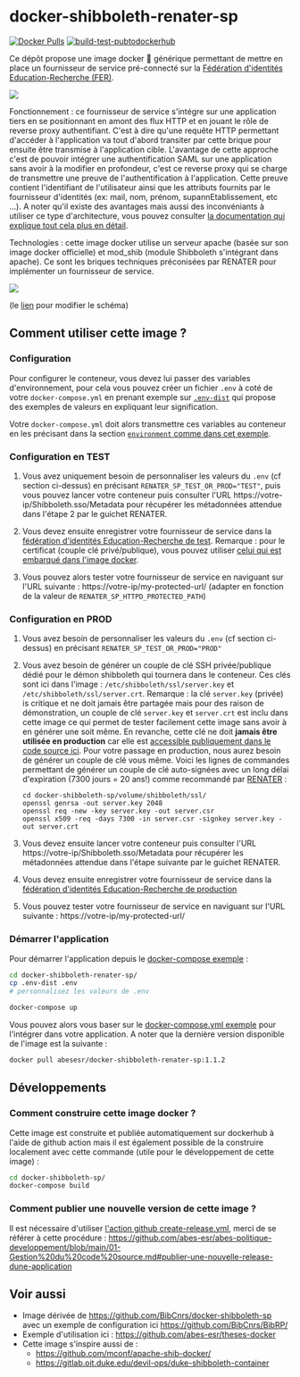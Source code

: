 # docker-shibboleth-renater-sp

[![Docker Pulls](https://img.shields.io/docker/pulls/abesesr/docker-shibboleth-renater-sp.svg)](https://hub.docker.com/r/abesesr/docker-shibboleth-renater-sp/) [![build-test-pubtodockerhub](https://github.com/abes-esr/docker-shibboleth-renater-sp/actions/workflows/build-test-pubtodockerhub.yml/badge.svg)](https://github.com/abes-esr/docker-shibboleth-renater-sp/actions/workflows/build-test-pubtodockerhub.yml)

Ce dépôt propose une image docker 🐳 générique permettant de mettre en place un fournisseur de service pré-connecté sur la [Fédération d'identités Education-Recherche (FER)](https://services.renater.fr/federation/index).

<img src="https://docs.google.com/drawings/d/e/2PACX-1vSTwzl0nQDoAVwzCUnAC9I5icDhcA2_YlHn6Glx1GFdiZSRFGdA9EPbeR50kMP6njUfsDeRut_L9aXJ/pub?w=301&amp;h=216">

Fonctionnement : ce fournisseur de service s'intégre sur une application tiers en se positionnant en amont des flux HTTP et en jouant le rôle de reverse proxy authentifiant. C'est à dire qu'une requête HTTP permettant d'accéder à l'application va tout d'abord transiter par cette brique pour ensuite être transmise à l'application cible. L'avantage de cette approche c'est de pouvoir intégrer une authentification SAML sur une application sans avoir à la modifier en profondeur, c'est ce reverse proxy qui se charge de transmettre une preuve de l'authentification à l'application. Cette preuve contient l'identifiant de l'utilisateur ainsi que les attributs fournits par le fournisseur d'identités (ex: mail, nom, prénom, supannEtablissement, etc ...). A noter qu'il existe des avantages mais aussi des inconvéniants à utiliser ce type d'architecture, vous pouvez consulter [la documentation qui explique tout cela plus en détail](https://services.renater.fr/federation/documentation/generale/shib-et-reverseproxy).

Technologies : cette image docker utilise un serveur apache (basée sur son image docker officielle) et mod_shib (module Shibboleth s'intégrant dans apache). Ce sont les briques techniques préconisées par RENATER pour implémenter un fournisseur de service.

<img src="https://docs.google.com/drawings/d/e/2PACX-1vRMfhC8StjZi8KUXUnAoQA7MJG4BymqQue0dIxnsR9-VchR9dJTOh3tRU8j_3ngpvPaU9rReELFVrG8/pub?w=945&amp;h=665">

(le [lien](https://docs.google.com/drawings/d/1lGluW3Kpq7p2j2Hx8SmAqkDAKFmw6Zu7P8YuhTPV0ew/edit) pour modifier le schéma)



## Comment utiliser cette image ?

### Configuration

Pour configurer le conteneur, vous devez lui passer des variables d'environnement, pour cela vous pouvez créer un fichier ``.env`` à coté de votre ``docker-compose.yml`` en prenant exemple sur [``.env-dist``](./.env-dist) qui propose des exemples de valeurs en expliquant leur signification.

Votre ``docker-compose.yml`` doit alors transmettre ces variables au conteneur en les précisant dans la section [``environment`` comme dans cet exemple](https://github.com/abes-esr/docker-shibboleth-renater-sp/blob/0fdb9619c4e4b8bb2f50dfda1f93c4a1d65df4bb/docker-compose.yml#L13-L23).


### Configuration en TEST

1) Vous avez uniquement besoin de personnaliser les valeurs du ``.env`` (cf section ci-dessus) en précisant ``RENATER_SP_TEST_OR_PROD="TEST"``, puis vous pouvez lancer votre conteneur puis consulter l'URL https://votre-ip/Shibboleth.sso/Metadata pour récupérer les métadonnées attendue dans l'étape 2 par le guichet RENATER.

2) Vous devez ensuite enregistrer votre fournisseur de service dans la [fédération d'identités Education-Recherche de test](https://federation.renater.fr/registry?action=get_all). Remarque : pour le certificat (couple clé privé/publique), vous pouvez utiliser [celui qui est embarqué dans l'image docker](https://github.com/abes-esr/docker-shibboleth-renater-sp/tree/main/image/shibboleth/ssl).

3) Vous pouvez alors tester votre fournisseur de service en naviguant sur l'URL suivante : https://votre-ip/my-protected-url/ (adapter en fonction de la valeur de ``RENATER_SP_HTTPD_PROTECTED_PATH``)

### Configuration en PROD

1) Vous avez besoin de personnaliser les valeurs du ``.env`` (cf section ci-dessus) en précisant ``RENATER_SP_TEST_OR_PROD="PROD"``

2) Vous avez besoin de générer un couple de clé SSH privée/publique dédié pour le démon shibboleth qui tournera dans le conteneur. Ces clés sont ici dans l'image : ``/etc/shibboleth/ssl/server.key`` et ``/etc/shibboleth/ssl/server.crt``. Remarque : la clé ``server.key`` (privée) is critique et ne doit jamais être partagée mais pour des raison de démonstration, un couple de clé ``server.key`` et ``server.crt`` est inclu dans cette image ce qui permet de tester facilement cette image sans avoir à en générer une soit même. En revanche, cette clé ne doit **jamais être utilisée en production** car elle est [accessible publiquement dans le code source ici](https://github.com/abes-esr/docker-shibboleth-renater-sp/blob/main/image/shibboleth/ssl/server.key). Pour votre passage en production, nous aurez besoin de générer un couple de clé vous même. Voici les lignes de commandes permettant de générer un couple de clé auto-signées avec un long délai d'expiration (7300 jours = 20 ans!) comme recommandé par [RENATER](https://services.renater.fr/federation/documentation/generale/certificats-saml#recommandations_techniques_pour_les_certificats) :
   ```
   cd docker-shibboleth-sp/volume/shibboleth/ssl/
   openssl genrsa -out server.key 2048
   openssl req -new -key server.key -out server.csr
   openssl x509 -req -days 7300 -in server.csr -signkey server.key -out server.crt
   ```

3) Vous devez ensuite lancer votre conteneur puis consulter l'URL https://votre-ip/Shibboleth.sso/Metadata pour récupérer les métadonnées attendue dans l'étape suivante par le guichet RENATER.

4) Vous devez ensuite enregistrer votre fournisseur de service dans la [fédération d'identités Education-Recherche de production](https://federation.renater.fr/registry?action=get_all)

5) Vous pouvez tester votre fournisseur de service en naviguant sur l'URL suivante : https://votre-ip/my-protected-url/


### Démarrer l'application

Pour démarrer l'application depuis le [docker-compose exemple](https://github.com/abes-esr/docker-shibboleth-renater-sp/blob/main/docker-compose.yml) :
```bash
cd docker-shibboleth-renater-sp/
cp .env-dist .env
# personnalisez les valeurs de .env

docker-compose up
```

Vous pouvez alors vous baser sur le [docker-compose.yml exemple](https://github.com/abes-esr/docker-shibboleth-renater-sp/blob/main/docker-compose.yml) pour l'intégrer dans votre application. A noter que la dernière version disponible de l'image est la suivante :
```bash
docker pull abesesr/docker-shibboleth-renater-sp:1.1.2
```

## Développements

### Comment construire cette image docker ?

Cette image est construite et publiée automatiquement sur dockerhub à l'aide de github action mais il est également possible de la construire localement avec cette commande (utile pour le développement de cette image) :
```bash
cd docker-shibboleth-sp/
docker-compose build
```

### Comment publier une nouvelle version de cette image ?

Il est nécessaire d'utiliser [l'action github create-release.yml](https://github.com/abes-esr/docker-shibboleth-renater-sp/actions/workflows/create-release.yml), merci de se référer à cette procédure : https://github.com/abes-esr/abes-politique-developpement/blob/main/01-Gestion%20du%20code%20source.md#publier-une-nouvelle-release-dune-application

## Voir aussi

- Image dérivée de https://github.com/BibCnrs/docker-shibboleth-sp avec un exemple de configuration ici https://github.com/BibCnrs/BibRP/
- Exemple d'utilisation ici : https://github.com/abes-esr/theses-docker
- Cette image s'inspire aussi de :
  - https://github.com/mconf/apache-shib-docker/
  - https://gitlab.oit.duke.edu/devil-ops/duke-shibboleth-container


